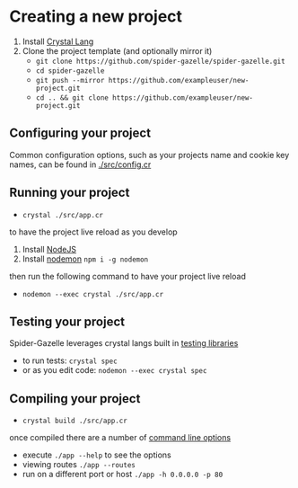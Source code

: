 # Creating a new project

1. Install [Crystal Lang](https://crystal-lang.org/)
1. Clone the project template (and optionally mirror it)
   * `git clone https://github.com/spider-gazelle/spider-gazelle.git`
   * `cd spider-gazelle`
   * `git push --mirror https://github.com/exampleuser/new-project.git`
   * `cd .. && git clone https://github.com/exampleuser/new-project.git`

## Configuring your project

Common configuration options, such as your projects name and cookie key names, can be found in [./src/config.cr](https://github.com/spider-gazelle/spider-gazelle/blob/master/src/config.cr)

## Running your project

* `crystal ./src/app.cr`

to have the project live reload as you develop

1. Install [NodeJS](https://nodejs.org/)
1. Install [nodemon](https://github.com/remy/nodemon) `npm i -g nodemon`

then run the following command to have your project live reload

* `nodemon --exec crystal ./src/app.cr`

## Testing your project

Spider-Gazelle leverages crystal langs built in [testing libraries](https://crystal-lang.org/docs/guides/testing.html)

* to run tests: `crystal spec`
* or as you edit code: `nodemon --exec crystal spec`

## Compiling your project

* `crystal build ./src/app.cr`

once compiled there are a number of [command line options](https://github.com/spider-gazelle/spider-gazelle/blob/master/src/app.cr#L8)

* execute `./app --help` to see the options
* viewing routes `./app --routes`
* run on a different port or host `./app -h 0.0.0.0 -p 80`
